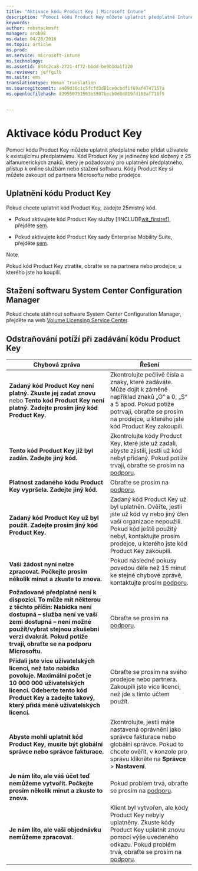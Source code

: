 ```yaml
---
title: "Aktivace kódu Product Key | Microsoft Intune"
description: "Pomocí kódu Product Key můžete uplatnit předplatné Intune nebo přidat uživatele k existujícímu předplatnému."
keywords: 
author: robstackmsft
manager: arob98
ms.date: 04/28/2016
ms.topic: article
ms.prod: 
ms.service: microsoft-intune
ms.technology: 
ms.assetid: 844c2ca8-2721-4f72-b1dd-be9b1da1f220
ms.reviewer: jeffgilb
ms.suite: ems
translationtype: Human Translation
ms.sourcegitcommit: a409d36c1c5fcfd3d81ce0cbdf1f69af4747157a
ms.openlocfilehash: 839550751563b5507becb0d8d019fd163af718f5


---
```


# Aktivace kódu Product Key
Pomocí kódu Product Key můžete uplatnit předplatné nebo přidat uživatele k existujícímu předplatnému. Kód Product Key je jedinečný kód složený z 25 alfanumerických znaků, který je požadovaný pro uplatnění předplatného, přístup k online službám nebo stažení softwaru. Kódy Product Key si můžete zakoupit od partnera Microsoftu nebo prodejce.

## Uplatnění kódu Product Key
Pokud chcete uplatnit kód Product Key, zadejte 25místný kód.

-   Pokud aktivujete kód Product Key služby [!INCLUDE[wit_firstref](./includes/wit_firstref_md.md)], přejděte [sem](https://account.manage.microsoft.com/commerce/productkeystart.aspx).

-   Pokud aktivujete kód Product Key sady Enterprise Mobility Suite, přejděte [sem](http://www.microsoft.com/ems/open).

> [!NOTE]
> Pokud kód Product Key ztratíte, obraťte se na partnera nebo prodejce, u kterého jste ho koupili.

## Stažení softwaru System Center Configuration Manager
Pokud chcete stáhnout software System Center Configuration Manager, přejděte na web [Volume Licensing Service Center](http://go.microsoft.com/fwlink/?LinkID=232300).

## Odstraňování potíží při zadávání kódu Product Key

|Chybová zpráva|Řešení|
|-----------------|--------------|
|**Zadaný kód Product Key není platný. Zkuste jej zadat znovu** nebo **Tento kód Product Key není platný. Zadejte prosím jiný kód Product Key.**|Zkontrolujte pečlivě čísla a znaky, které zadáváte. Může dojít k záměně například znaků „O“ a 0, „S“ a 5 apod. Pokud potíže potrvají, obraťte se prosím na prodejce, u kterého jste kód Product Key zakoupili.|
|**Tento kód Product Key již byl zadán. Zadejte jiný kód.**|Zkontrolujte kódy Product Key, které jste už zadali, abyste zjistili, jestli už kód nebyl přidaný. Pokud potíže trvají, obraťte se prosím na [podporu](http://go.microsoft.com/fwlink/?LinkID=394189).|
|**Platnost zadaného kódu Product Key vypršela. Zadejte jiný kód.**|Obraťte se prosím na [podporu](http://go.microsoft.com/fwlink/?LinkID=394189).|
|**Zadaný kód Product Key už byl použit. Zadejte prosím jiný kód Product Key.**|Zadaný kód Product Key už byl uplatněn. Ověřte, jestli jste už kód vy nebo jiný člen vaší organizace nepoužili. Pokud kód ještě použitý nebyl, kontaktujte prosím prodejce, u kterého jste kód Product Key zakoupili.|
|**Vaši žádost nyní nelze zpracovat. Počkejte prosím několik minut a zkuste to znova.**|Pokud následné pokusy povedou déle než 15 minut ke stejné chybové zprávě, kontaktujte prosím [podporu](http://go.microsoft.com/fwlink/?LinkID=394189).|
|**Požadované předplatné není k dispozici. To může mít některou z těchto příčin: Nabídka není dostupná – služba není ve vaší zemi dostupná – není možné použít/vybrat stejnou zkušební verzi dvakrát. Pokud potíže trvají, obraťte se na podporu Microsoftu.**|Obraťte se prosím na [podporu](http://go.microsoft.com/fwlink/?LinkID=394189).|
|**Přidali jste více uživatelských licencí, než tato nabídka povoluje. Maximální počet je 10 000 000 uživatelských licencí. Odeberte tento kód Product Key a zadejte takový, který přidá méně uživatelských licencí.**|Obraťte se prosím na svého prodejce nebo partnera. Zakoupili jste více licencí, než jde s tímto účtem použít.|
|**Abyste mohli uplatnit kód Product Key, musíte být globální správce nebo správce fakturace.**|Zkontrolujte, jestli máte nastavená oprávnění jako správce fakturace nebo globální správce. Pokud to chcete ověřit, v konzole pro správu klikněte na **Správce** &gt; **Nastavení**.|
|**Je nám líto, ale váš účet teď nemůžeme vytvořit. Počkejte prosím několik minut a zkuste to znova.**|Pokud problém trvá, obraťte se prosím na [podporu](http://go.microsoft.com/fwlink/?LinkID=394189).|
|**Je nám líto, ale vaši objednávku nemůžeme zpracovat.**|Klient byl vytvořen, ale kódy Product Key nebyly uplatněny. Zkuste kódy Product Key uplatnit znovu pomocí výše uvedeného odkazu. Pokud problém trvá, obraťte se prosím na [podporu](http://go.microsoft.com/fwlink/?LinkID=394189).|



<!--HONumber=Jul16_HO3-->


